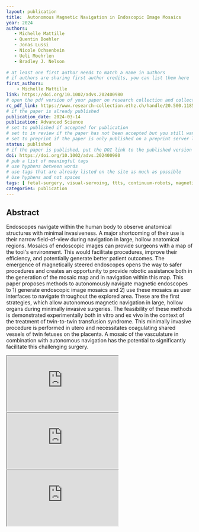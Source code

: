 ```yaml
---
layout: publication
title:  Autonomous Magnetic Navigation in Endoscopic Image Mosaics
year: 2024
authors: 
   - Michelle Mattille
   - Quentin Boehler
   - Jonas Lussi
   - Nicole Ochsenbein
   - Ueli Moehrlen
   - Bradley J. Nelson
   
# at least one first author needs to match a name in authors
# if authors are sharing first author credits, you can list them here
first_authors: 
    - Michelle Mattille
link: https://doi.org/10.1002/advs.202400980
# open the pdf version of your paper on research collection and collect the link there
rc_pdf_link: https://www.research-collection.ethz.ch/handle/20.500.11850/664903
# if the paper is already published
publication_date: 2024-03-14
publication: Advanced Science
# set to published if accepted for publication
# set to in review if the paper has not been accepted but you still want a web presence for it
# set to preprint if the paper is only published on a preprint server like arxiv
status: published
# if the paper is published, put the DOI link to the published version
doi: https://doi.org/10.1002/advs.202400980
# pub a list of meaningful tags
# use hyphens between words
# use tags that are already listed on the site as much as possible
# Use hyphens and not spaces
tags: [ fetal-surgery, visual-servoing, ttts, continuum-robots, magnetic-endoscope, remote-magnetic-navigation, medical-robotics]
categories: publication
---
```




## Abstract ##
Endoscopes navigate within the human body to observe anatomical structures with minimal invasiveness. A major shortcoming of their use is their narrow field-of-view during navigation in large, hollow anatomical regions. Mosaics of endoscopic images can provide surgeons with a map of the tool's environment. This would facilitate procedures, improve their efficiency, and potentially generate better patient outcomes. The emergence of magnetically steered endoscopes opens the way to safer procedures and creates an opportunity to provide robotic assistance both in the generation of the mosaic map and in navigation within this map. This paper proposes methods to autonomously navigate magnetic endoscopes to 1) generate endoscopic image mosaics and 2) use these mosaics as user interfaces to navigate throughout the explored area. These are the first strategies, which allow autonomous magnetic navigation in large, hollow organs during minimally invasive surgeries. The feasibility of these methods is demonstrated experimentally both in vitro and ex vivo in the context of the treatment of twin-to-twin transfusion syndrome. This minimally invasive procedure is performed in utero and necessitates coagulating shared vessels of twin fetuses on the placenta. A mosaic of the vasculature in combination with autonomous navigation has the potential to significantly facilitate this challenging surgery.

<div class="embed-responsive embed-responsive-16by9">
    <iframe class="embed-responsive-item" src="https://www.youtube.com/embed/DmmJPL7Y89w" allowfullscreen></iframe>
</div>

<div class="embed-responsive embed-responsive-16by9">
    <iframe class="embed-responsive-item" src="https://www.youtube.com/embed/Ign1fVe1YQA" allowfullscreen></iframe>
</div>

<div class="embed-responsive embed-responsive-16by9">
    <iframe class="embed-responsive-item" src="https://www.youtube.com/embed/Db9g1EZ4Ae8" allowfullscreen></iframe>
</div>
